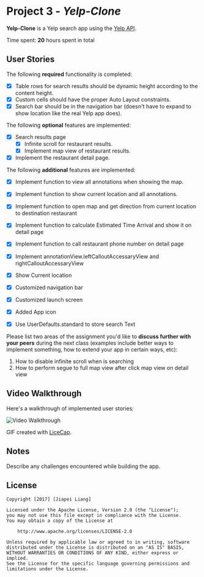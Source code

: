 # Project 3 - *Yelp-Clone*

**Yelp-Clone** is a Yelp search app using the [Yelp API](http://www.yelp.com/developers/documentation/v2/search_api).

Time spent: **20** hours spent in total

## User Stories

The following **required** functionality is completed:

- [X] Table rows for search results should be dynamic height according to the content height.
- [X] Custom cells should have the proper Auto Layout constraints.
- [X] Search bar should be in the navigation bar (doesn't have to expand to show location like the real Yelp app does).

The following **optional** features are implemented:

- [X] Search results page
   - [X] Infinite scroll for restaurant results.
   - [X] Implement map view of restaurant results.
- [X] Implement the restaurant detail page.

The following **additional** features are implemented:

- [X] Implement function to view all annotations when showing the map.
- [X] Implement function to show current location and all annotations.
- [X] Implement function to open map and get direction from current location to destination restaurant
- [X] Implement function to calculate Estimated Time Arrival and show it on detail page
- [X] Implement function to call restaurant phone number on detail page
- [X] Implement annotationView.leftCalloutAccessaryView and rightCalloutAccessaryView
- [X] Show Current location
- [X] Customized navigation bar
- [X] Customized launch screen
- [X] Added App icon
- [X] Use UserDefaults.standard to store search Text



Please list two areas of the assignment you'd like to **discuss further with your peers** during the next class (examples include better ways to implement something, how to extend your app in certain ways, etc):

1. How to disable infinite scroll when is searching
2. How to perform segue to full map view after click map view on detail view

## Video Walkthrough

Here's a walkthrough of implemented user stories:

<img src='http://i.imgur.com/link/to/your/gif/file.gif' title='Video Walkthrough' width='' alt='Video Walkthrough' />

GIF created with [LiceCap](http://www.cockos.com/licecap/).

## Notes

Describe any challenges encountered while building the app.

## License

    Copyright [2017] [Jiapei Liang]

    Licensed under the Apache License, Version 2.0 (the "License");
    you may not use this file except in compliance with the License.
    You may obtain a copy of the License at

        http://www.apache.org/licenses/LICENSE-2.0

    Unless required by applicable law or agreed to in writing, software
    distributed under the License is distributed on an "AS IS" BASIS,
    WITHOUT WARRANTIES OR CONDITIONS OF ANY KIND, either express or implied.
    See the License for the specific language governing permissions and
    limitations under the License.
